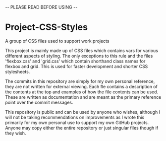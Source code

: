 -- PLEASE READ BEFORE USING --

# Project-CSS-Styles
A group of CSS files used to support work projects

This project is mainly made up of CSS files which contains vars for various different aspects of styling. The only exceptions to this rule and the files 'flexbox.css' and 'grid.css' which contain shorthand class names for flexbox and grid. This is used for faster development and shorter CSS stylesheets.

The commits in this repository are simply for my own personal reference, they are not written for external viewing. Each fle contains a description of the contents at the top and examples of how the file contents can be used. These are written as documentation and are meant as the primary reference point over the commit messages. 

This repository is public and can be used by anyone who wishes, although I will not be taking recommendations on improvements as I wrote this primarily for my own personal use to support my own GitHub projects. Anyone may copy either the entire repository or just singular files though if they wish.
